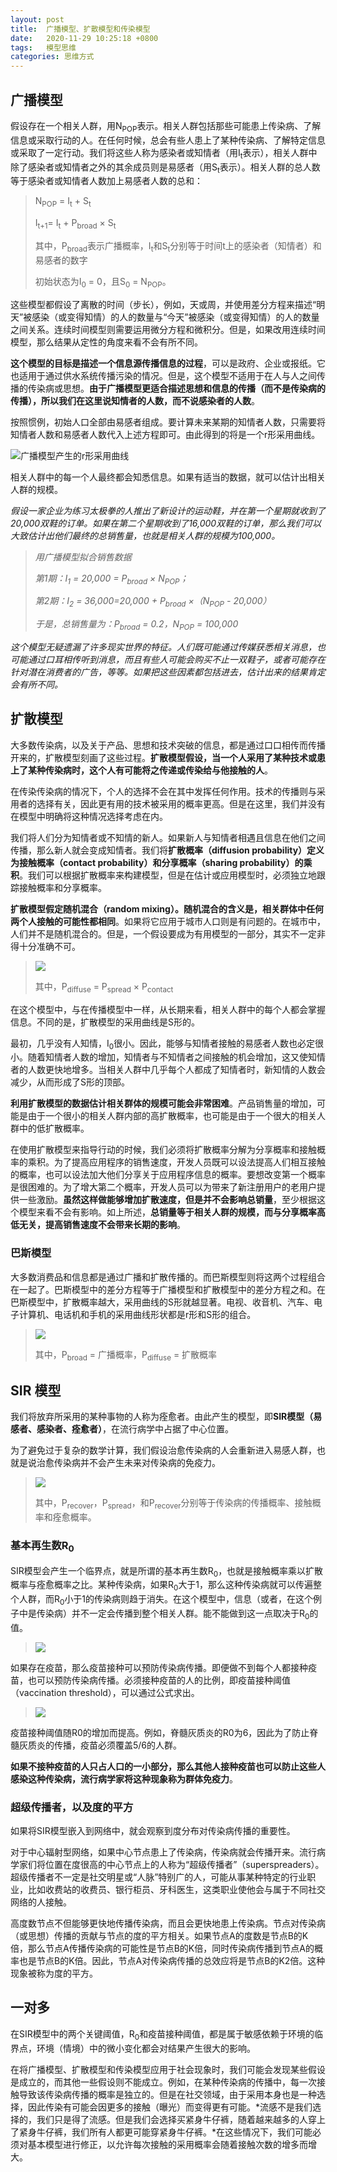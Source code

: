 ```yaml
---
layout: post
title:  广播模型、扩散模型和传染模型
date:   2020-11-29 10:25:18 +0800
tags:   模型思维
categories: 思维方式
---
```


## 广播模型

假设存在一个相关人群，用N<sub>POP</sub>表示。相关人群包括那些可能患上传染病、了解信息或采取行动的人。在任何时候，总会有些人患上了某种传染病、了解特定信息或采取了一定行动。我们将这些人称为感染者或知情者（用I<sub>t</sub>表示），相关人群中除了感染者或知情者之外的其余成员则是易感者（用S<sub>t</sub>表示）。相关人群的总人数等于感染者或知情者人数加上易感者人数的总和：

> N<sub>POP</sub> = I<sub>t</sub> + S<sub>t</sub>
>
> I<sub>t+1</sub>= I<sub>t</sub> + P<sub>broad</sub> × S<sub>t</sub>
>
> 其中，P<sub>broad</sub>表示广播概率，I<sub>t</sub>和S<sub>t</sub>分别等于时间t上的感染者（知情者）和易感者的数字
>
> 初始状态为I<sub>0</sub> = 0，且S<sub>0</sub> = N<sub>POP</sub>。

这些模型都假设了离散的时间（步长），例如，天或周，并使用差分方程来描述“明天”被感染（或变得知情）的人的数量与“今天”被感染（或变得知情）的人的数量之间关系。连续时间模型则需要运用微分方程和微积分。但是，如果改用连续时间模型，那么结果从定性的角度来看不会有所不同。

**这个模型的目标是描述一个信息源传播信息的过程**，可以是政府、企业或报纸。它也适用于通过供水系统传播污染的情况。但是，这个模型不适用于在人与人之间传播的传染病或思想。**由于广播模型更适合描述思想和信息的传播（而不是传染病的传播），所以我们在这里说知情者的人数，而不说感染者的人数**。

按照惯例，初始人口全部由易感者组成。要计算未来某期的知情者人数，只需要将知情者人数和易感者人数代入上述方程即可。由此得到的将是一个r形采用曲线。

![广播模型产生的r形采用曲线](https://github.com/zzyang/zzyang.github.io/blob/master/_posts/pic/00087.jpeg?raw=true)

相关人群中的每一个人最终都会知悉信息。如果有适当的数据，就可以估计出相关人群的规模。

<i>
假设一家企业为练习太极拳的人推出了新设计的运动鞋，并在第一个星期就收到了20,000双鞋的订单。如果在第二个星期收到了16,000双鞋的订单，那么我们可以大致估计出他们最终的总销售量，也就是相关人群的规模为100,000。

>用广播模型拟合销售数据
>
>第1期：I<sub>1</sub> = 20,000 = P<sub>broad</sub> × N<sub>POP</sub>；
>
>第2期：I<sub>2</sub> = 36,000=20,000 + P<sub>broad</sub> ×（N<sub>POP</sub> - 20,000）
>
>于是，总销售量为：P<sub>broad</sub> = 0.2，N<sub>POP</sub> = 100,000

这个模型无疑遗漏了许多现实世界的特征。人们既可能通过传媒获悉相关消息，也可能通过口耳相传听到消息，而且有些人可能会购买不止一双鞋子，或者可能存在针对潜在消费者的广告，等等。如果把这些因素都包括进去，估计出来的结果肯定会有所不同。
</i>

## 扩散模型

大多数传染病，以及关于产品、思想和技术突破的信息，都是通过口口相传而传播开来的，扩散模型刻画了这些过程。**扩散模型假设，当一个人采用了某种技术或患上了某种传染病时，这个人有可能将之传递或传染给与他接触的人**。

在传染传染病的情况下，个人的选择不会在其中发挥任何作用。技术的传播则与采用者的选择有关，因此更有用的技术被采用的概率更高。但是在这里，我们并没有在模型中明确将这种情况选择考虑在内。

我们将人们分为知情者或不知情的新人。如果新人与知情者相遇且信息在他们之间传播，那么新人就会变成知情者。我们将**扩散概率（diffusion probability）定义为接触概率（contact probability）和分享概率（sharing probability）的乘积**。我们可以根据扩散概率来构建模型，但是在估计或应用模型时，必须独立地跟踪接触概率和分享概率。

**扩散模型假定随机混合（random mixing）。随机混合的含义是，相关群体中任何两个人接触的可能性都相同**。如果将它应用于城市人口则是有问题的。在城市中，人们并不是随机混合的。但是，一个假设要成为有用模型的一部分，其实不一定非得十分准确不可。

>![](https://github.com/zzyang/zzyang.github.io/blob/master/_posts/pic/00133.jpeg?raw=true)
>
>其中，P<sub>diffuse</sub> = P<sub>spread</sub> × P<sub>contact</sub>

在这个模型中，与在传播模型中一样，从长期来看，相关人群中的每个人都会掌握信息。不同的是，扩散模型的采用曲线是S形的。

最初，几乎没有人知情，I<sub>0</sub>很小。因此，能够与知情者接触的易感者人数也必定很小。随着知情者人数的增加，知情者与不知情者之间接触的机会增加，这又使知情者的人数更快地增多。当相关人群中几乎每个人都成了知情者时，新知情的人数会减少，从而形成了S形的顶部。

**利用扩散模型的数据估计相关群体的规模可能会非常困难**。产品销售量的增加，可能是由于一个很小的相关人群内部的高扩散概率，也可能是由于一个很大的相关人群中的低扩散概率。

在使用扩散模型来指导行动的时候，我们必须将扩散概率分解为分享概率和接触概率的乘积。为了提高应用程序的销售速度，开发人员既可以设法提高人们相互接触的概率，也可以设法加大他们分享关于应用程序信息的概率。要想改变第一个概率是很困难的。为了增大第二个概率，开发人员可以为带来了新注册用户的老用户提供一些激励。**虽然这样做能够增加扩散速度，但是并不会影响总销量**，至少根据这个模型来看不会有影响。如上所述，**总销量等于相关人群的规模，而与分享概率高低无关，提高销售速度不会带来长期的影响**。

### 巴斯模型

大多数消费品和信息都是通过广播和扩散传播的。而巴斯模型则将这两个过程组合在一起了。巴斯模型中的差分方程等于广播模型和扩散模型中的差分方程之和。在巴斯模型中，扩散概率越大，采用曲线的S形就越显著。电视、收音机、汽车、电子计算机、电话机和手机的采用曲线形状都是r形和S形的组合。

>![](https://github.com/zzyang/zzyang.github.io/blob/master/_posts/pic/00182.jpg?raw=true)
>
>其中，P<sub>broad</sub> = 广播概率，P<sub>diffuse</sub> = 扩散概率

## SIR 模型

我们将放弃所采用的某种事物的人称为痊愈者。由此产生的模型，即**SIR模型（易感者、感染者、痊愈者）**，在流行病学中占据了中心位置。

为了避免过于复杂的数学计算，我们假设治愈传染病的人会重新进入易感人群，也就是说治愈传染病并不会产生未来对传染病的免疫力。

>![](https://github.com/zzyang/zzyang.github.io/blob/master/_posts/pic/00038.jpg?raw=true)
>
>其中，P<sub>recover</sub>，P<sub>spread</sub>，和P<sub>recover</sub>分别等于传染病的传播概率、接触概率和痊愈概率。

### 基本再生数R<sub>0</sub>

SIR模型会产生一个临界点，就是所谓的基本再生数R<sub>0</sub>，也就是接触概率乘以扩散概率与痊愈概率之比。某种传染病，如果R<sub>0</sub>大于1，那么这种传染病就可以传遍整个人群，而R<sub>0</sub>小于1的传染病则趋于消失。在这个模型中，信息（或者，在这个例子中是传染病）并不一定会传播到整个相关人群。能不能做到这一点取决于R<sub>0</sub>的值。

>![](https://github.com/zzyang/zzyang.github.io/blob/master/_posts/pic/00249.jpg?raw=true)

如果存在疫苗，那么疫苗接种可以预防传染病传播。即便做不到每个人都接种疫苗，也可以预防传染病传播。必须接种疫苗的人的比例，即疫苗接种阈值（vaccination threshold），可以通过公式求出。

>![](https://github.com/zzyang/zzyang.github.io/blob/master/_posts/pic/00140.jpg?raw=true)

疫苗接种阈值随R0的增加而提高。例如，脊髓灰质炎的R0为6，因此为了防止脊髓灰质炎的传播，疫苗必须覆盖5/6的人群。

**如果不接种疫苗的人只占人口的一小部分，那么其他人接种疫苗也可以防止这些人感染这种传染病，流行病学家将这种现象称为群体免疫力**。

### 超级传播者，以及度的平方

如果将SIR模型嵌入到网络中，就会观察到度分布对传染病传播的重要性。

对于中心辐射型网络，如果中心节点患上了传染病，传染病就会传播开来。流行病学家们将位置在度很高的中心节点上的人称为“超级传播者”（superspreaders）。超级传播者不一定是社交明星或“人脉”特别广的人，可能从事某种特定的行业职业，比如收费站的收费员、银行柜员、牙科医生，这类职业使他会与属于不同社交网络的人接触。

高度数节点不但能够更快地传播传染病，而且会更快地患上传染病。节点对传染病（或思想）传播的贡献与节点的度的平方相关。如果节点A的度数是节点B的K倍，那么节点A传播传染病的可能性是节点B的K倍，同时传染病传播到节点A的概率也是节点B的K倍。因此，节点A对传染病传播的总效应将是节点B的K2倍。这种现象被称为度的平方。

## 一对多

在SIR模型中的两个关键阈值，R<sub>0</sub>和疫苗接种阈值，都是属于敏感依赖于环境的临界点，环境（情境）中的微小变化都会对结果产生很大的影响。

在将广播模型、扩散模型和传染模型应用于社会现象时，我们可能会发现某些假设是成立的，而其他一些假设则不能成立。例如，在某种传染病的传播中，每一次接触导致该传染病传播的概率是独立的。但是在社交领域，由于采用本身也是一种选择，因此传染有可能会因更多的接触（曝光）而变得更有可能。*流感不是我们选择的，我们只是得了流感。但是我们会选择买紧身牛仔裤，随着越来越多的人穿上了紧身牛仔裤，我们所有人都更可能穿紧身牛仔裤。*在这些情况下，我们可能必须对基本模型进行修正，以允许每次接触的采用概率会随着接触次数的增多而增大。

